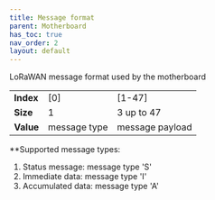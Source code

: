 ```yaml
---
title: Message format
parent: Motherboard
has_toc: true
nav_order: 2
layout: default
---
```


LoRaWAN message format used by the motherboard

|  |  |  |
|:-|:-|:-|
|__Index__ |      [0]     |     [1-47]      |
|__Size__  |       1      |   3 up to 47    |
|__Value__ | message type | message payload |

**Supported message types:
1. Status message: message type 'S'
2. Immediate data: message type 'I'
3. Accumulated data: message type 'A'